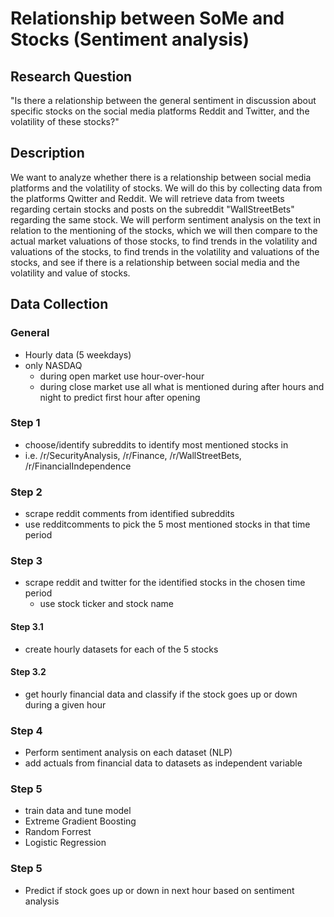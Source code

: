 # Relationship between SoMe and Stocks (Sentiment analysis)

## Research Question
"Is there a relationship between the general sentiment in discussion about specific stocks on the social media platforms Reddit and Twitter, and the volatility of these stocks?"

## Description
We want to analyze whether there is a relationship between social media platforms and the volatility of stocks. We will do this by collecting data from the platforms Qwitter and Reddit. We will retrieve data from tweets regarding certain stocks and posts on the subreddit "WallStreetBets" regarding the same stock. We will perform sentiment analysis on the text in relation to the mentioning of the stocks, which we will then compare to the actual market valuations of those stocks, to find trends in the volatility and valuations of the stocks, to find trends in the volatility and valuations of the stocks, and see if there is a relationship between social media and the volatility and value of stocks. 

## Data Collection

### General
- Hourly data (5 weekdays) 
- only NASDAQ
  - during open market use hour-over-hour 
  - during close market use all what is mentioned during after hours and night to predict first hour after opening

### Step 1
- choose/identify subreddits to identify most mentioned stocks in 
- i.e. /r/SecurityAnalysis, /r/Finance, /r/WallStreetBets, /r/FinancialIndependence

### Step 2
- scrape reddit comments from identified subreddits 
- use redditcomments to pick the 5 most mentioned stocks in that time period

### Step 3
- scrape reddit and twitter for the identified stocks in the chosen time period
  - use stock ticker and stock name

#### Step 3.1
- create hourly datasets for each of the 5 stocks 

#### Step 3.2
- get hourly financial data and classify if the stock goes up or down during a given hour

### Step 4
- Perform sentiment analysis on each dataset (NLP)
- add actuals from financial data to datasets as independent variable

### Step 5
- train data and tune model
- Extreme Gradient Boosting
- Random Forrest
- Logistic Regression

### Step 5
- Predict if stock goes up or down in next hour based on sentiment analysis
